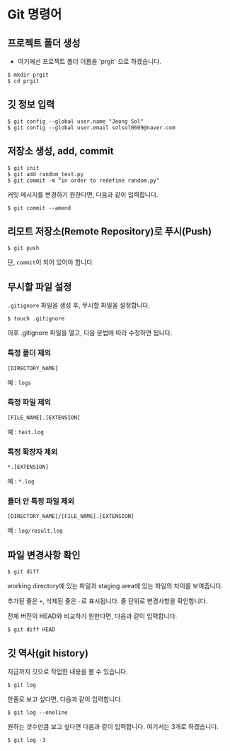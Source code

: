 # Git 명령어
## 프로젝트 폴더 생성
* 여기에선 프로젝트 폴더 이름을 'prgit' 으로 하겠습니다.
```
$ mkdir prgit
$ cd prgit
```

## 깃 정보 입력
```
$ git config --global user.name "Jeong Sol"
$ git config --global user.email solsol0609@naver.com
```

## 저장소 생성, add, commit
```
$ git init
$ git add random_test.py
$ git commit -m "in order to redefine random.py"
```

커밋 메시지를 변경하기 원한다면, 다음과 같이 입력합니다.
```
$ git commit --amend
```

## 리모트 저장소(Remote Repository)로 푸시(Push)
```
$ git push
```

단, <code>commit</code>이 되어 있어야 합니다.

## 무시할 파일 설정
<code>.gitignore</code> 파일을 생성 후, 무시할 파일을 설정합니다.

```
$ touch .gitignore
```

이후 .gitignore 파일을 열고, 다음 문법에 따라 수정하면 됩니다.

### 특정 폴더 제외
```
[DIRECTORY_NAME]
```

예 : <code>logs</code>

### 특정 파일 제외
```
[FILE_NAME].[EXTENSION]
```

예 : <code>test.log</code>

### 특정 확장자 제외
```
*.[EXTENSION]
```

예 : <code>*.log</code>

### 폴더 안 특정 파일 제외
```
[DIRECTORY_NAME]/[FILE_NAME].[EXTENSION]
```

예 : <code>log/result.log</code>

## 파일 변경사항 확인
```
$ git diff
```
working directory에 있는 파일과 staging area에 있는 파일의 차이를 보여줍니다.

추가된 줄은 <code>+</code>, 삭제된 줄은 <code>-</code>로 표시됩니다. 줄 단위로 변경사항을 확인합니다.

전체 버전의 HEAD와 비교하기 원한다면, 다음과 같이 입력합니다.
```
$ git diff HEAD
```

## 깃 역사(git history)
지금까지 깃으로 작업한 내용을 볼 수 있습니다.
```
$ git log
```

한줄로 보고 싶다면, 다음과 같이 입력합니다.
```
$ git log --oneline
```

원하는 갯수만큼 보고 싶다면 다음과 같이 입력합니다. 여기서는 3개로 하겠습니다.

```
$ git log -3
```